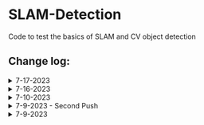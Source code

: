 # SLAM-Detection

Code to test the basics of SLAM and CV object detection

## Change log:
<details>
<summary>7-17-2023</summary>

- Below are future plans
- Steps for SLAM: https://www.mathworks.com/help/vision/ug/monocular-visual-simultaneous-localization-and-mapping.html
    - Download Input Image Sequence
    - Map Initialization
    - Store Initial Key Frames and Map Points
    - Initialize Place Recognition Database (https://ai.stackexchange.com/questions/21914/what-are-bag-of-features-in-computer-vision)
    - Refine and Visualize Initial Reconstruction
    - Tracking
    - Local Mapping
    - Loop Closure
    - Compare to Ground Truth
 
- Additional Features to Add to SLAM
    - Implement EKF SLAM to introduce data from odometry: https://www.iri.upc.edu/people/jsola/JoanSola/objectes/curs_SLAM/SLAM2D/SLAM%20course.pdf
    - Adding Appearance Based Mapping: https://shivachandrachary.medium.com/introduction-to-3d-slam-with-rtab-map-8df39da2d293
    - Semi-Dense SLAM Mapping (using semantic segmentation, maybe label colors of points with the type of object it is): https://imaginghub.com/blog/17-simultaneous-localization-mapping-a-visual-slam-tutorial
    - Deep Fusion (Dense 3D reconstruction): https://arxiv.org/pdf/2207.12244.pdf
 
- Segmentation Training
    - Introduction to Image Segmentation: https://huggingface.co/tasks/image-segmentation
    - COCO Database (Image Database): https://cocodataset.org/#download
    - Descriptions on how to test quality: https://iq.opengenus.org/pq-sq-rq/
    - Creating custom semantic model: https://towardsdatascience.com/building-a-custom-semantic-segmentation-model-abb0843ac12d
    - Tensor Flow Image Segmentation: https://www.tensorflow.org/tutorials/images/segmentation

- LIDAR Research
    - Unrelated potential ROS/LIDAR Project: https://automaticaddison.com/how-to-build-an-indoor-map-using-ros-and-lidar-based-slam/
    - LIDAR Usage: https://towardsdatascience.com/indoor-robot-localization-with-slam-f8b447bcb865
    

  
</details>

<details>
<summary>7-16-2023</summary>
    
- Haven't updated the README in a couple days
- Fixed threading issues
- Also added Yolo segmentation in YOLO.py
- Renamed test-takeoff.py to test_takeoff.py due to issues calling it with the dash
- created main.py as the main file for running all drone code

![First Image](Images/7_16_Bottom_Camera.png)
![Second Image](Images/7_16_Front_Camera.png)


- Useful sources:
    - YOLO Predict Usage: https://docs.ultralytics.com/modes/predict/
    - YOLO Python Usage: https://docs.ultralytics.com/usage/python/
    - Youtube Tutorial: https://www.youtube.com/watch?v=IHbJcOex6dk&ab_channel=NicolaiNielsen
    - Segment Models: https://docs.ultralytics.com/tasks/segment/
    - Collab Showing Training: https://colab.research.google.com/github/ultralytics/ultralytics/blob/main/examples/tutorial.ipynb#scrollTo=7ZW58jUzK66B

</details>

<details>
<summary>7-10-2023</summary>
    
- Downgraded OpenCv to 4.5.2.52 to fix "raise TelloException('Failed to grab video frames from video stream')"
- Made thread a daemon thread to be killed when program exits
- created retrieve_images.py to get images from both the laptop camera and drone camera

</details>

<details>
<summary>7-9-2023 - Second Push</summary>

- Updated DJI Tello Firmware to latest version (2.05.01.19) on app to get down view capabilities 
- Added down viewing capabilities

</details>

<details>
<summary>7-9-2023</summary>
    
- Make sure to turn on Airplane mode before flying
- Recieved Error: "djitellopy.tello.TelloException: Command 'left 100' was unsuccessful for 4 tries. Latest response:      'error No valid imu'"
    - Solved by holding down power button for 5 seconds and resetting wifi
- Implementing Camera Feed
    - Used inspiration from: https://github.com/damiafuentes/DJITelloPy/blob/master/examples/record-video.py
- Issues with Camera Feed being Blue
    - Solved with "im_rgb = cv2.cvtColor(img, cv2.COLOR_BGR2RGB)"

</details>

